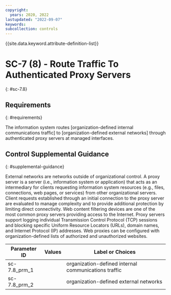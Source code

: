 ```yaml
---
copyright:
  years: 2020, 2022
lastupdated: "2022-09-07"
keywords: 
subcollection: controls
---
```



{{site.data.keyword.attribute-definition-list}}


# SC-7 (8) - Route Traffic To Authenticated Proxy Servers
{: #sc-7.8}

## Requirements
{: #requirements}

The information system routes [organization-defined internal communications traffic] to [organization-defined external networks] through authenticated proxy servers at managed interfaces.

## Control Supplemental Guidance
{: #supplemental-guidance}

External networks are networks outside of organizational control. A proxy server is a server (i.e., information system or application) that acts as an intermediary for clients requesting information system resources (e.g., files, connections, web pages, or services) from other organizational servers. Client requests established through an initial connection to the proxy server are evaluated to manage complexity and to provide additional protection by limiting direct connectivity. Web content filtering devices are one of the most common proxy servers providing access to the Internet. Proxy servers support logging individual Transmission Control Protocol (TCP) sessions and blocking specific Uniform Resource Locators (URLs), domain names, and Internet Protocol (IP) addresses. Web proxies can be configured with organization-defined lists of authorized and unauthorized websites.

| Parameter ID | Values | Label or Choices |
|---|---|---|
| sc-7.8_prm_1 |  | organization-defined internal communications traffic |
| sc-7.8_prm_2 |  | organization-defined external networks |


